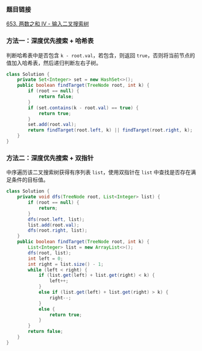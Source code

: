 ### 题目链接
[653. 两数之和 IV - 输入二叉搜索树](https://leetcode.cn/problems/two-sum-iv-input-is-a-bst)

### 方法一：深度优先搜索 + 哈希表
判断哈希表中是否包含 `k - root.val`，若包含，则返回 `true`，否则将当前节点的值加入哈希表，然后递归判断左右子树。

```Java
class Solution {
    private Set<Integer> set = new HashSet<>();
    public boolean findTarget(TreeNode root, int k) {
        if (root == null) {
            return false;
        }
        if (set.contains(k - root.val) == true) {
            return true;
        }
        set.add(root.val);
        return findTarget(root.left, k) || findTarget(root.right, k);
    }
}
```

### 方法二：深度优先搜索 + 双指针
中序遍历该二叉搜索树获得有序列表 `list`，使用双指针在 `list` 中查找是否存在满足条件的目标值。

```Java
class Solution {
    private void dfs(TreeNode root, List<Integer> list) {
        if (root == null) {
            return;
        }
        dfs(root.left, list);
        list.add(root.val);
        dfs(root.right, list);
    }
    public boolean findTarget(TreeNode root, int k) {
        List<Integer> list = new ArrayList<>();
        dfs(root, list);
        int left = 0;
        int right = list.size() - 1;
        while (left < right) {
            if (list.get(left) + list.get(right) < k) {
                left++;
            }
            else if (list.get(left) + list.get(right) > k) {
                right--;
            }
            else {
                return true;
            }
        }
        return false;
    }
}
```